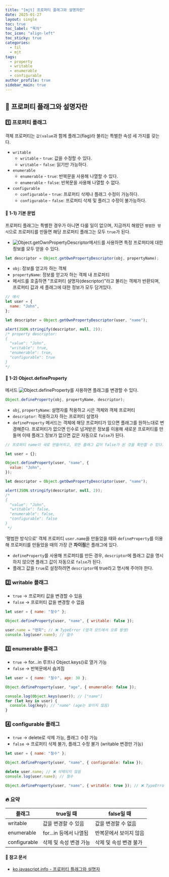 ```yaml
---
title: "[mjt] 프로퍼티 플래그와 설명자란"
date: 2025-01-27
layout: single
toc: true
toc_label: "목차"
toc_icon: "align-left"
toc_sticky: true
categories:
  - til
  - mjt
tags:
  - property
  - writable
  - enumerable
  - configurable
author_profile: true
sidebar_main: true
---
```


## :ledger: 프로퍼티 플래그와 설명자란

### :one: 프로퍼티 플래그

객체 프로퍼티는 `값(value`과 함께 플래그(flag)라 불리는 특별한 속성 세 가지를 갖는다.

- `writable`
  - `writable` - `true`: 값을 수정할 수 있다.
  - `writable` - `false`: 읽기만 가능하다.
- `enumerable`
  - `enumerable` - `true`: 반복문을 사용해 나열할 수 있다.
  - `enumerable` - `false`: 반복문을 사용해 나열할 수 없다.
- `configurable`
  - `configurable` - `true`: 프로퍼티 삭제나 플래그 수정이 가능하다.
  - `configurable` - `false`: 프로퍼티 삭제 및 플러그 수정이 불가능하다.

#### :pushpin: 1-1) 기본 문법

프로퍼티 플래그는 특별한 경우가 아니면 다룰 일이 없으며, 지금까지 해왔던 `평범한 방식`으로 프로퍼티를 만들면 해당 프로퍼티 플래그는 모두 `true`가 된다.

- ![Object.getOwnPropertyDescriptor](https://developer.mozilla.org/ko/docs/Web/JavaScript/Reference/Global_Objects/Object/getOwnPropertyDescriptor)메서드를 사용하면 특정 프로퍼티에 대한 정보를 모두 얻을 수 있다.

```javascript
let descriptor = Object.getOwnPropertyDescriptor(obj, propertyName);
```

- `obj`: 정보를 얻고자 하는 객체
- `propertyName`: 정보를 얻고자 하는 객체 내 프로퍼티
- 메서드를 호출하면 "프로퍼티 설명자(descriptor)"라고 불리는 객체가 반환되며, 프로퍼티 값과 세 플래그에 대한 정보가 모두 담겨있다.

```javascript
// 예시
let user = {
  name: "John",
};

let descriptor = Object.getOwnPropertyDescriptor(user, "name");

alert(JSON.stringify(descriptor, null, 2));
/* property descriptor:
{
  "value": "John",
  "writable": true,
  "enumerable": true,
  "configurable": true
}
*/
```

#### :pushpin: 1-2) Object.defineProperty

메서드 ![Object.defineProperty](https://developer.mozilla.org/ko/docs/Web/JavaScript/Reference/Global_Objects/Object/defineProperty)를 사용하면 플래그를 변경할 수 있다.

```javascript
Object.defineProperty(obj, propertyName, descriptor);
```

- `obj`, `propertyName`: 설명자를 적용하고 시은 객체와 객체 프로퍼티
- `descriptor`: 적용하고자 하는 프로퍼티 설명자
- `defineProperty` 메서드는 객체에 해당 프로퍼티가 있으면 플래그를 원하느대로 변경해준다. 프로퍼티가 없으면 인수로 넘겨받은 정보를 이용해 새로운 프로퍼티를 만들며 이때 플래그 정보가 없으면 값은 자동으로 `false`가 된다.

```javascript
// 프로퍼티 name이 새로 만들어지고, 모든 플래그 값이 false가 된 것을 확인할 수 있다.

let user = {};

Object.defineProperty(user, "name", {
  value: "John",
});

let descriptor = Object.getOwnPropertyDescriptor(user, "name");

alert(JSON.stringify(descriptor, null, 2));
/*
{
  "value": "John",
  "writable": false,
  "enumerable": false,
  "configurable": false
}
 */
```

‘평범한 방식으로’ 객체 프로퍼티 `user.name`을 만들었을 때와 `defineProperty`를 이용해 프로퍼티를 만들었을 때의 가장 큰 **차이점**은 플래그에 있다.

- `defineProperty`를 사용해 프로퍼티를 만든 경우, `descriptor`에 플래그 값을 명시하지 않으면 플래그 값이 자동으로 `false`가 된다.
- 플래그 값을 `true`로 설정하려면 `descriptor`에 true라고 명시해 주어야 한다.

### :two: writable 플래그

- `true` → 프로퍼티 값을 변경할 수 있음
- `false` → 프로퍼티 값을 변경할 수 없음

```javascript
let user = { name: "철수" };

Object.defineProperty(user, "name", { writable: false });

user.name = "영희"; // ❌ TypeError (엄격 모드에서 오류 발생)
console.log(user.name); // 철수
```

### :three: enumerable 플래그

- `true` → for...in 루프나 Object.keys()로 열거 가능
- `false` → 반복문에서 숨겨짐

```javascript
let user = { name: "철수", age: 30 };

Object.defineProperty(user, "age", { enumerable: false });

console.log(Object.keys(user)); // ["name"]
for (let key in user) {
  console.log(key); // "name" (age는 보이지 않음)
}
```

### :four: configurable 플래그

- `true` → delete로 삭제 가능, 플래그 수정 가능
- `false` → 프로퍼티 삭제 불가, 플래그 수정 불가 (writable 변경만 가능)

```javascript
let user = { name: "철수" };

Object.defineProperty(user, "name", { configurable: false });

delete user.name; // ❌ 삭제되지 않음
console.log(user.name); // 철수

Object.defineProperty(user, "name", { writable: true }); // ❌ TypeError (configurable이 false이므로 변경 불가)
```

### :fire: 요약

| 플래그       | true일 때              | false일 때             |
| ------------ | ---------------------- | ---------------------- |
| writable     | 값을 변경할 수 있음    | 값을 변경할 수 없음    |
| enumerable   | for...in 등에서 나열됨 | 반복문에서 보이지 않음 |
| configurable | 삭제 및 속성 변경 가능 | 삭제 및 속성 변경 불가 |

#### :pushpin: 참고 문서

- [ko.javascript.info - 프로퍼티 플래그와 설명자](https://ko.javascript.info/property-descriptors)
